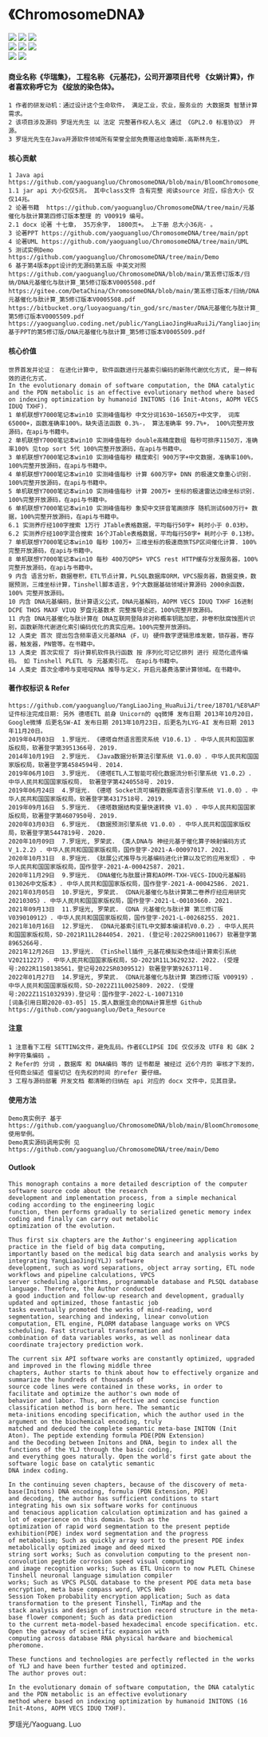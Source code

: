 # 《ChromosomeDNA》
![](https://img.shields.io/badge/Platform-Windows|Linux|Ios|Solaris|Unix|Android|ARM-blue.svg)
![](https://img.shields.io/badge/Language-Java-pink.svg)
![](https://img.shields.io/badge/License-GPL2.0-pink.svg)                                  
![](https://img.shields.io/badge/Book-V00919-green.svg)
![](https://img.shields.io/badge/API-V19001-green.svg)
![](https://img.shields.io/badge/Environment-JDK1.8及以上-green.svg)                                           
![](https://img.shields.io/badge/Author-罗瑶光-yellow.svg)
![](https://img.shields.io/badge/National-China-red.svg)          

#### 商业名称《华瑞集》， 工程名称 《元基花》，公司开源项目代号 《女娲计算》，作者喜欢称呼它为 《绽放的染色体》。
	1 作者的研发动机：通过设计这个生命软件， 满足工业，农业，服务业的 大数据类 智慧计算 需求。
	2 该项目涉及源码 罗瑶光先生 以 法定 完整著作权人名义 通过 《GPL2.0 标准协议》 开源。  
	3 罗瑶光先生在Java开源软件领域所有荣誉全部免费赠送给詹姆斯.高斯林先生，
	
#### 核心贡献

	1 Java api https://github.com/yaoguangluo/ChromosomeDNA/blob/main/BloomChromosome_V19001_20220108.jar
	1.1 jar api 大小仅仅5兆， 其中class文件 含有完整 阅读source 对应，综合大小 仅仅14兆。 
	2 论著书籍  https://github.com/yaoguangluo/ChromosomeDNA/tree/main/元基催化与肽计算第四修订版本整理 的 V00919 编号。
	2.1 docx 论著 十七章， 35万余字， 1800页+。 上下册 总大小36兆- 。
	3 论著PPT https://github.com/yaoguangluo/ChromosomeDNA/tree/main/ppt
	4 论著UML https://github.com/yaoguangluo/ChromosomeDNA/tree/main/UML
	5 测试实例Demo https://github.com/yaoguangluo/ChromosomeDNA/tree/main/Demo
	6 基于第4版本ppt设计的无源码第五版 中英文对照 
	https://github.com/yaoguangluo/ChromosomeDNA/blob/main/第五修订版本/归纳/DNA元基催化与肽计算_第5修订版本V0005508.pdf
	https://gitee.com/DetaChina/ChromosomeDNA/blob/main/第五修订版本/归纳/DNA元基催化与肽计算_第5修订版本V0005508.pdf
	https://bitbucket.org/luoyaoguang/tin_god/src/master/DNA元基催化与肽计算_第5修订版本V0005509.pdf
	https://yaoguangluo.coding.net/public/YangLiaoJingHuaRuiJi/YangliaojingHuaruiji/git/files/19000_Chromosome_YLJHRJ/doc/ppt/基于PPT的第5修订版/DNA元基催化与肽计算_第5修订版本V0005509.pdf


	
#### 核心价值
	世界首发并论证： 在进化计算中, 软件函数进行元基索引编码的新陈代谢优化方式, 是一种有效的进化方式.  
	In the evolutionary domain of software computation, the DNA catalytic and the PDN metabolic is an effective evolutionary method where based on indexing optimization by humanoid INITONS (16 Init-Atons, AOPM VECS IDUQ TXHF). 
 	1 单机联想Y7000笔记本win10 实测峰值每秒 中文分词1630~1650万+中文字， 词库65000+，函数准确率100%，缺失语法函数 0.3%-， 算法准确率 99.7%+， 100%完整开放源码，在api与书籍中。
	2 单机联想Y7000笔记本win10 实测峰值每秒 double高精度数组 每秒可排序1150万，准确率100% 见top sort 5代 100%完整开放源码，在api与书籍中。
	3 单机联想Y7000笔记本win10 实测峰值每秒 精度索引 900万字+中文数据，准确率100%，100%完整开放源码，在api与书籍中。
	4 单机联想Y7000笔记本win10 实测峰值每秒 计算 600万字+ DNN 的极速文章重心识别. 100%完整开放源码，在api与书籍中。
	5 单机联想Y7000笔记本win10 实测峰值每秒 计算 200万+ 坐标的极速雷达边缘坐标识别. 100%完整开放源码，在api与书籍中。
	6 单机联想Y7000笔记本win10 实测峰值每秒 象契中文拼音笔画排序 随机测试600万行+ 数据，100%完整开放源码，在api与书籍中。
	6.1 实测养疗经100字搜索 1万行 JTable表格数据，平均每行50字+ 耗时小于 0.03秒。
	6.2 实测养疗经100字混合搜索 16个JTable表格数据，平均每行50字+ 耗时小于 0.13秒。
	7 单机联想Y7000笔记本win10 每秒 100万+ 三维坐标的极速商旅TSP区间催化计算. 100%完整开放源码，在api与书籍中。
	8 单机联想Y7000笔记本win10 每秒 400万QPS+ VPCS rest HTTP缓存分发服务器，100%完整开放源码，在api与书籍中。
	9 内含 语言分析，数据卷积，ETL节点计算，PLSQL数据库ORM，VPCS服务器，数据变换，数据预测，三维坐标计算，Tinshell脚本语言，9个大数据基础领域计算源码 2000余函数，100% 完整开放源码。
	10 内含 DNA元基编码，肽计算语义公式，DNA元基解码，AOPM VECS IDUQ TXHF 16进制 DCPE THOS MAXF VIUQ 罗盘元基数术 完整推导论述，100%完整开放源码。
	11 内含 DNA元基催化与肽计算在 DNA互联网登陆非对称概率钥匙加密，非卷积肽腐蚀图片识别，函数新陈代谢进化索引编码优化的真实应用。100%完整开放源码。 
	12 人类史 首次 提出包含频率语义元基RNA ｛F，U｝ 硬件数字逻辑思维发散，锁存器，寄存器，触发器，PN管等。在书籍中。	
	13 人类史 首次实现了 将计算机软件执行函数 按 序列化可记忆排列 进行 规范化遗传编码。 如 Tinshell PLETL 与 元基索引花。 在api与书籍中。
	14 人类史 首次全嘌呤与变嘧啶RNA 推导与定义，开启元基费洛蒙计算领域。在书籍中。

#### 著作权标识 & Refer  
	https://github.com/yaoguangluo/YangLiaoJing_HuaRuiJi/tree/18701/%E8%AF%81%E4%B9%A6    
	证件标注完成日期: 另外 德塔ETL 前身 Unicorn的 qq微博 发布日期 2013年10月20日， Google微博 后更名SW-AI 发布日期 2013年10月23日，后更名为LYG-AI 发布日期 2013年11月20日。
	2019年04月03日  1.罗瑶光. 《德塔自然语言图灵系统 V10.6.1》. 中华人民共和国国家版权局，软著登字第3951366号. 2019. 
	2014年10月19日  2.罗瑶光. 《Java数据分析算法引擎系统 V1.0.0》. 中华人民共和国国家版权局，软著登字第4584594号. 2014.  
	2019年06月10日  3.罗瑶光. 《德塔ETL人工智能可视化数据流分析引擎系统 V1.0.2》. 中华人民共和国国家版权局， 软著登字第4240558号. 2019.  
	2019年06月24日  4.罗瑶光. 《德塔 Socket流可编程数据库语言引擎系统 V1.0.0》. 中华人民共和国国家版权局，软著登字第4317518号. 2019. 
	2019年09月16日  5.罗瑶光. 《德塔数据结构变量快速转换 V1.0》. 中华人民共和国国家版权局，软著登字第4607950号. 2019.  
	2020年03月03日  6.罗瑶光. 《数据预测引擎系统 V1.0.0》. 中华人民共和国国家版权局，软著登字第5447819号. 2020.  
	2020年10月09日  7.罗瑶光, 罗荣武. 《类人DNA与 神经元基于催化算子映射编码方式 V_1.2.2》. 中华人民共和国国家版权局，国作登字-2021-A-00097017. 2021.  
	2020年10月31日  8.罗瑶光. 《肽展公式推导与元基编码进化计算以及它的应用发现》. 中华人民共和国国家版权局，国作登字-2021-A-00042587. 2021.  
	2020年11月29日  9.罗瑶光. 《DNA催化与肽展计算和AOPM-TXH-VECS-IDUQ元基解码013026中文版本》. 中华人民共和国国家版权局，国作登字-2021-A-00042586. 2021.  
	2021年03月05日  10.罗瑶光, 罗荣武. 《DNA元基催化与肽计算第二卷养疗经应用研究20210305》. 中华人民共和国国家版权局，国作登字-2021-L-00103660. 2021. 
	2021年09月13日  11.罗瑶光, 罗荣武. 《DNA 元基催化与肽计算 第三修订版V039010912》. 中华人民共和国国家版权局，国作登字-2021-L-00268255. 2021.  
	2021年10月16日  12.罗瑶光. 《DNA元基索引ETL中文脚本编译机V0.0.2》. 中华人民共和国国家版权局，SD-2021R11L2844054. 2021. (登记号:2022SR0011067) 软著登字第8965266号.  
	2021年12月26日  13.罗瑶光. 《TinShell插件_元基花模拟染色体组计算索引系统 V20211227》. 中华人民共和国国家版权局，SD-2021R11L3629232. 2022. (受理号:2022R11S0138561，登记号2022SR0309512) 软著登字第9263711号.
	2022年01月27日  14.罗瑶光, 罗荣武. 《DNA元基催化与肽计算 第四修订版 V00919》. 中华人民共和国国家版权局，SD-2022Z11L0025809. 2022. (受理号:2022Z11S1032939).登记号：国作登字-2022-L-10071310
	[词条引用日期2020-03-05] 15.类人数据生命的DNA计算思想 Github  https://github.com/yaoguangluo/Deta_Resource


#### 注意
	1 注意看下工程 SETTING文件，避免乱码。作者ECLIPSE IDE 仅仅涉及 UTF8 和 GBK 2种字符集编码 。
	2 Refer的 分词 ，数据库 和 DNA编码 等的 证书都是 被经过 近6个月的 审核才下发的， 任何商业描述 借鉴切记 在先权的时间 的refer 要仔细。
	3 工程与源码部署 开发文档 都清晰的归纳在 api 对应的 docx 文件中，见其目录。

#### 使用方法
	Demo真实例子 基于 https://github.com/yaoguangluo/ChromosomeDNA/blob/main/BloomChromosome_V19001_20220108.jar 使用举例。 
	Demo真实源码调用实例 见 https://github.com/yaoguangluo/ChromosomeDNA/tree/main/Demo


#### Outlook
	This monograph contains a more detailed description of the computer software source code about the research
	development and implementation process, from a simple mechanical coding according to the engineering logic 
	function, then performs gradually to serialized genetic memory index coding and finally can carry out metabolic
	optimization of the evolution.
	
	Thus first six chapters are the Author's engineering application practice in the field of big data computing,
	importantly based on the medical big data search and analysis works by integrating YangLiaoJing(YLJ) software 
	development, such as word separations, object array sorting, ETL node workflows and pipeline calculations, VPCS
	server scheduling algorithms, programmable database and PLSQL database language. Therefore, the Author conducted
	a good induction and follow-up research and development, gradually updated and optimized, those fantastic job
	tasks eventually promoted the works of mind-reading, word segmentation, searching and indexing, linear convolution
	computation, ETL engine, PLORM database language works on VPCS scheduling. Fast structural transformation and
	combination of data variables works, as well as nonlinear data coordinate trajectory prediction work.
	
	The current six API software works are constantly optimized, upgraded and improved in the flowing middle three
	chapters, Author starts to think about how to effectively organize and summarize the hundreds of thousands of 
	source code lines were contained in these works, in order to facilitate and optimize the author's own mode of 
	behavior and labor. Thus, an effective and concise function classification method is born here. The semantic
	meta-initions encoding specification, which the author used in the argument on the biochemical encoding, truly 
	matched and deduced the complete semantic meta-base INITON (Init Aton). The peptide extending formula PDE(PDN Extension) 
	and the Decoding between Initons and DNA, begin to index all the functions of the YLJ through the basic coding,
	and everything goes naturally. Open the world's first gate about the software logic base on catalytic semantic 
	DNA index coding.
	
	In the continuing seven chapters, because of the discovery of meta-base(Initons) DNA encoding, formula (PDN Extension, PDE) 
	and decoding, the author has sufficient conditions to start integrating his own six software works for continuous
	and tenacious application calculation optimization and has gained a lot of experience on this domain. Such as the
	optimization of rapid word segmentation to the present peptide exhibition(PDE) index word segmentation and the progress
	of metabolism; Such as quickly array sort to the present PDE index metabolically optimized image and deed mixed 
	string sort works; Such as convolution computing to the present non-convolution peptide corrosion speed visual computing
	and image recognition works; Such as ETL Unicorn to now PLETL Chinese Tinshell neuronal language simulation compiler 
	works; Such as VPCS PLSQL database to the present PDE data meta base encryption, meta base compass word, VPCS Web
	Session Token probability encryption application; Such as data transformation to the present Tinshell, TinMap and the 
	stack analysis and design of instruction record structure in the meta-base flower component; Such as data prediction
	to the current meta-model-based hexadecimal encode specification. etc. Open the gateway of scientific expansion with
	computing across database RNA physical hardware and biochemical pheromone.
	
	These functions and technologies are perfectly reflected in the works of YLJ and have been further tested and optimized.
	The author proves out:

	In the evolutionary domain of software computation, the DNA catalytic and the PDN metabolic is an effective evolutionary
	method where based on indexing optimization by humanoid INITONS (16 Init-Atons, AOPM VECS IDUQ TXHF).



罗瑶光/Yaoguang. Luo             
             
